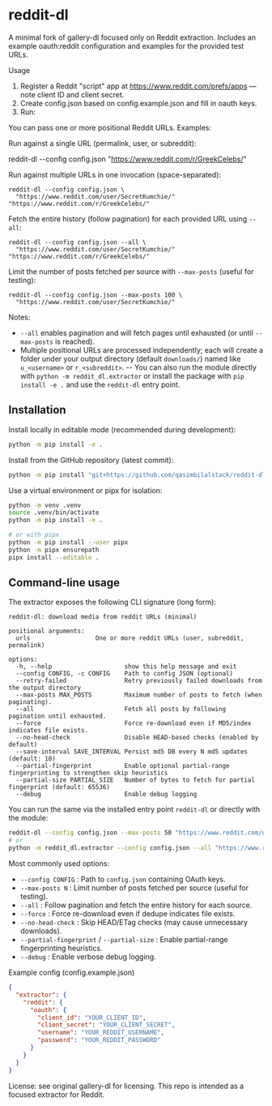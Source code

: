 # reddit-dl

A minimal fork of gallery-dl focused only on Reddit extraction. Includes an example oauth:reddit configuration and examples for the provided test URLs.

Usage
1. Register a Reddit "script" app at https://www.reddit.com/prefs/apps — note client ID and client secret.
2. Create config.json based on config.example.json and fill in oauth keys.
3. Run:

You can pass one or more positional Reddit URLs. Examples:

Run against a single URL (permalink, user, or subreddit):

  reddit-dl --config config.json "https://www.reddit.com/r/GreekCelebs/"

Run against multiple URLs in one invocation (space-separated):

    reddit-dl --config config.json \
      "https://www.reddit.com/user/SecretKumchie/" "https://www.reddit.com/r/GreekCelebs/"

Fetch the entire history (follow pagination) for each provided URL using `--all`:

    reddit-dl --config config.json --all \
      "https://www.reddit.com/user/SecretKumchie/" "https://www.reddit.com/r/GreekCelebs/"

Limit the number of posts fetched per source with `--max-posts` (useful for testing):

    reddit-dl --config config.json --max-posts 100 \
      "https://www.reddit.com/user/SecretKumchie/"

Notes:
- `--all` enables pagination and will fetch pages until exhausted (or until `--max-posts` is reached).
- Multiple positional URLs are processed independently; each will create a folder under your output
  directory (default `downloads/`) named like `u_<username>` or `r_<subreddit>`.
-- You can also run the module directly with `python -m reddit_dl.extractor` or install the package
  with `pip install -e .` and use the `reddit-dl` entry point.

Installation
------------

Install locally in editable mode (recommended during development):

```bash
python -m pip install -e .
```

Install from the GitHub repository (latest commit):

```bash
python -m pip install "git+https://github.com/qasimbilalstack/reddit-dl.git"
```

Use a virtual environment or pipx for isolation:

```bash
python -m venv .venv
source .venv/bin/activate
python -m pip install -e .

# or with pipx
python -m pip install --user pipx
python -m pipx ensurepath
pipx install --editable .
```

Command-line usage
------------------

The extractor exposes the following CLI signature (long form):

```
reddit-dl: download media from reddit URLs (minimal)

positional arguments:
  urls                  One or more reddit URLs (user, subreddit, permalink)

options:
  -h, --help                    show this help message and exit
  --config CONFIG, -c CONFIG    Path to config JSON (optional)
  --retry-failed                Retry previously failed downloads from the output directory
  --max-posts MAX_POSTS         Maximum number of posts to fetch (when paginating).
  --all                         Fetch all posts by following pagination until exhausted.
  --force                       Force re-download even if MD5/index indicates file exists.
  --no-head-check               Disable HEAD-based checks (enabled by default)
  --save-interval SAVE_INTERVAL Persist md5 DB every N md5 updates (default: 10)
  --partial-fingerprint         Enable optional partial-range fingerprinting to strengthen skip heuristics
  --partial-size PARTIAL_SIZE   Number of bytes to fetch for partial fingerprint (default: 65536)
  --debug                       Enable debug logging
```

You can run the same via the installed entry point `reddit-dl` or directly with the module:

```bash
reddit-dl --config config.json --max-posts 50 "https://www.reddit.com/user/SomeUser/"
# or
python -m reddit_dl.extractor --config config.json --all "https://www.reddit.com/r/SomeSub/"
```

Most commonly used options:
- `--config CONFIG` : Path to `config.json` containing OAuth keys.
- `--max-posts N` : Limit number of posts fetched per source (useful for testing).
- `--all` : Follow pagination and fetch the entire history for each source.
- `--force` : Force re-download even if dedupe indicates file exists.
- `--no-head-check` : Skip HEAD/ETag checks (may cause unnecessary downloads).
- `--partial-fingerprint` / `--partial-size` : Enable partial-range fingerprinting heuristics.
- `--debug` : Enable verbose debug logging.


Example config (config.example.json)

```json
{
  "extractor": {
    "reddit": {
      "oauth": {
        "client_id": "YOUR_CLIENT_ID",
        "client_secret": "YOUR_CLIENT_SECRET",
        "username": "YOUR_REDDIT_USERNAME",
        "password": "YOUR_REDDIT_PASSWORD"
      }
    }
  }
}
```


License: see original gallery-dl for licensing. This repo is intended as a focused extractor for Reddit.
